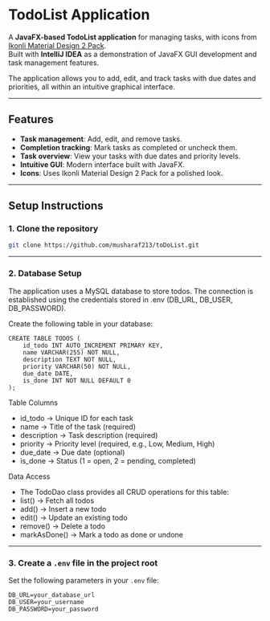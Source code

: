 # TodoList Application

A **JavaFX-based TodoList application** for managing tasks, with icons from [Ikonli Material Design 2 Pack](https://kordamp.org/ikonli/).  
Built with **IntelliJ IDEA** as a demonstration of JavaFX GUI development and task management features.

The application allows you to add, edit, and track tasks with due dates and priorities, all within an intuitive graphical interface.

---

## Features
- **Task management**: Add, edit, and remove tasks.  
- **Completion tracking**: Mark tasks as completed or uncheck them.  
- **Task overview**: View your tasks with due dates and priority levels.  
- **Intuitive GUI**: Modern interface built with JavaFX.  
- **Icons**: Uses Ikonli Material Design 2 Pack for a polished look.  

---

## Setup Instructions

### 1. Clone the repository
```bash
git clone https://github.com/musharaf213/toDoList.git
````

---
### 2. Database Setup

The application uses a MySQL database to store todos.
The connection is established using the credentials stored in .env (DB_URL, DB_USER, DB_PASSWORD).

Create the following table in your database:
````
CREATE TABLE TODOS (
    id_todo INT AUTO_INCREMENT PRIMARY KEY,
    name VARCHAR(255) NOT NULL,
    description TEXT NOT NULL,
    priority VARCHAR(50) NOT NULL,
    due_date DATE,
    is_done INT NOT NULL DEFAULT 0
);
````
Table Columns

- id_todo → Unique ID for each task
- name → Title of the task (required)
- description → Task description (required)
- priority → Priority level (required, e.g., Low, Medium, High)
- due_date → Due date (optional)
- is_done → Status (1 = open, 2 = pending, completed)
  
Data Access

- The TodoDao class provides all CRUD operations for this table:
- list() → Fetch all todos
- add() → Insert a new todo
- edit() → Update an existing todo
- remove() → Delete a todo
- markAsDone() → Mark a todo as done or undone

---
### 3. Create a `.env` file in the project root
Set the following parameters in your `.env` file:
```
DB_URL=your_database_url
DB_USER=your_username
DB_PASSWORD=your_password
````
